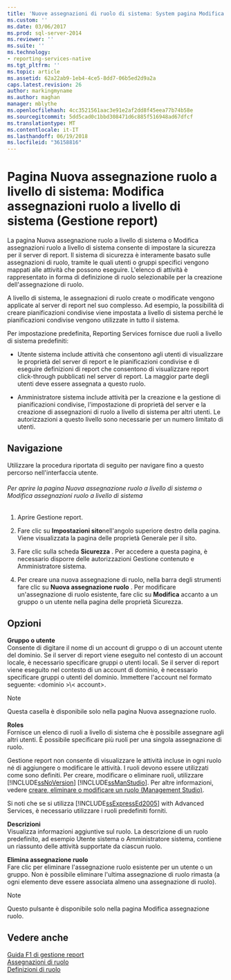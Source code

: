 ```yaml
---
title: 'Nuove assegnazioni di ruolo di sistema: System pagina Modifica assegnazioni ruolo (gestione Report) | Documenti Microsoft'
ms.custom: ''
ms.date: 03/06/2017
ms.prod: sql-server-2014
ms.reviewer: ''
ms.suite: ''
ms.technology:
- reporting-services-native
ms.tgt_pltfrm: ''
ms.topic: article
ms.assetid: 62a22ab9-1eb4-4ce5-8dd7-06b5ed2d9a2a
caps.latest.revision: 26
author: markingmyname
ms.author: maghan
manager: mblythe
ms.openlocfilehash: 4cc3521561aac3e91e2af2dd8f45eea77b74b58e
ms.sourcegitcommit: 5dd5cad0c1bbd308471d6c885f516948ad67dfcf
ms.translationtype: MT
ms.contentlocale: it-IT
ms.lasthandoff: 06/19/2018
ms.locfileid: "36158816"
---
```

# <a name="new-system-role-assignments-edit-system-role-assignments-page-report-manager"></a>Pagina Nuova assegnazione ruolo a livello di sistema: Modifica assegnazioni ruolo a livello di sistema (Gestione report)
  La pagina Nuova assegnazione ruolo a livello di sistema o Modifica assegnazioni ruolo a livello di sistema consente di impostare la sicurezza per il server di report. Il sistema di sicurezza è interamente basato sulle assegnazioni di ruolo, tramite le quali utenti o gruppi specifici vengono mappati alle attività che possono eseguire. L'elenco di attività è rappresentato in forma di definizione di ruolo selezionabile per la creazione dell'assegnazione di ruolo.  
  
 A livello di sistema, le assegnazioni di ruolo create o modificate vengono applicate al server di report nel suo complesso. Ad esempio, la possibilità di creare pianificazioni condivise viene impostata a livello di sistema perché le pianificazioni condivise vengono utilizzate in tutto il sistema.  
  
 Per impostazione predefinita, Reporting Services fornisce due ruoli a livello di sistema predefiniti:  
  
-   Utente sistema include attività che consentono agli utenti di visualizzare le proprietà del server di report e le pianificazioni condivise e di eseguire definizioni di report che consentono di visualizzare report click-through pubblicati nel server di report. La maggior parte degli utenti deve essere assegnata a questo ruolo.  
  
-   Amministratore sistema include attività per la creazione e la gestione di pianificazioni condivise, l'impostazione di proprietà del server e la creazione di assegnazioni di ruolo a livello di sistema per altri utenti. Le autorizzazioni a questo livello sono necessarie per un numero limitato di utenti.  
  
## <a name="navigation"></a>Navigazione  
 Utilizzare la procedura riportata di seguito per navigare fino a questo percorso nell'interfaccia utente.  
  
###### <a name="to-open-the-new-system-role-assignments-or-edit-system-role-assignments-page"></a>Per aprire la pagina Nuova assegnazione ruolo a livello di sistema o Modifica assegnazioni ruolo a livello di sistema  
  
1.  Aprire Gestione report.  
  
2.  Fare clic su **Impostazioni sito**nell'angolo superiore destro della pagina. Viene visualizzata la pagina delle proprietà Generale per il sito.  
  
3.  Fare clic sulla scheda **Sicurezza** . Per accedere a questa pagina, è necessario disporre delle autorizzazioni Gestione contenuto e Amministratore sistema.  
  
4.  Per creare una nuova assegnazione di ruolo, nella barra degli strumenti fare clic su **Nuova assegnazione ruolo** . Per modificare un'assegnazione di ruolo esistente, fare clic su **Modifica** accanto a un gruppo o un utente nella pagina delle proprietà Sicurezza.  
  
## <a name="options"></a>Opzioni  
 **Gruppo o utente**  
 Consente di digitare il nome di un account di gruppo o di un account utente del dominio. Se il server di report viene eseguito nel contesto di un account locale, è necessario specificare gruppi o utenti locali. Se il server di report viene eseguito nel contesto di un account di dominio, è necessario specificare gruppi o utenti del dominio. Immettere l'account nel formato seguente: \<dominio >\\< account\>.  
  
> [!NOTE]  
>  Questa casella è disponibile solo nella pagina Nuova assegnazione ruolo.  
  
 **Roles**  
 Fornisce un elenco di ruoli a livello di sistema che è possibile assegnare agli altri utenti. È possibile specificare più ruoli per una singola assegnazione di ruolo.  
  
 Gestione report non consente di visualizzare le attività incluse in ogni ruolo né di aggiungere o modificare le attività. I ruoli devono essere utilizzati come sono definiti. Per creare, modificare o eliminare ruoli, utilizzare [!INCLUDE[ssNoVersion](../includes/ssnoversion-md.md)] [!INCLUDE[ssManStudio](../includes/ssmanstudio-md.md)]. Per altre informazioni, vedere [creare, eliminare o modificare un ruolo &#40;Management Studio&#41;](security/role-definitions-create-delete-or-modify.md).  
  
 Si noti che se si utilizza [!INCLUDE[ssExpressEd2005](../includes/ssexpressed2005-md.md)] with Advanced Services, è necessario utilizzare i ruoli predefiniti forniti.  
  
 **Descrizioni**  
 Visualizza informazioni aggiuntive sul ruolo. La descrizione di un ruolo predefinito, ad esempio Utente sistema o Amministratore sistema, contiene un riassunto delle attività supportate da ciascun ruolo.  
  
 **Elimina assegnazione ruolo**  
 Fare clic per eliminare l'assegnazione ruolo esistente per un utente o un gruppo. Non è possibile eliminare l'ultima assegnazione di ruolo rimasta (a ogni elemento deve essere associata almeno una assegnazione di ruolo).  
  
> [!NOTE]  
>  Questo pulsante è disponibile solo nella pagina Modifica assegnazione ruolo.  
  
## <a name="see-also"></a>Vedere anche  
 [Guida F1 di gestione report](../../2014/reporting-services/report-manager-f1-help.md)   
 [Assegnazioni di ruolo](security/role-assignments.md)   
 [Definizioni di ruolo](security/role-definitions.md)  
  
  